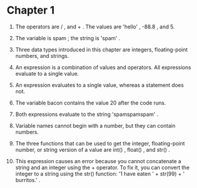 # Chapter 1


1. The operators are / , and + . The values are 'hello' , -88.8 , and 5.

2. The variable is spam ; the string is 'spam' .

3. Three data types introduced in this chapter are integers, floating-point numbers, and strings.

4. An expression is a combination of values and operators. All expressions evaluate to a single value.

5. An expression evaluates to a single value, whereas a statement does not.

6. The variable bacon contains the value 20 after the code runs.

7. Both expressions evaluate to the string 'spamspamspam' .

8. Variable names cannot begin with a number, but they can contain numbers.

9. The three functions that can be used to get the integer, floating-point number, or string version of a value are int() , float() , and str() .

10. This expression causes an error because you cannot concatenate a string and an integer using the + operator. To fix it, you can convert the integer to a string using the str() function: '1 have eaten ' + str(99) + ' burritos.' .